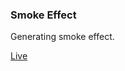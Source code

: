 ### Smoke Effect

Generating smoke effect.

[Live](https://rawgit.com/PratikSavla/p5js-webapps/master/smoke/index.html)
